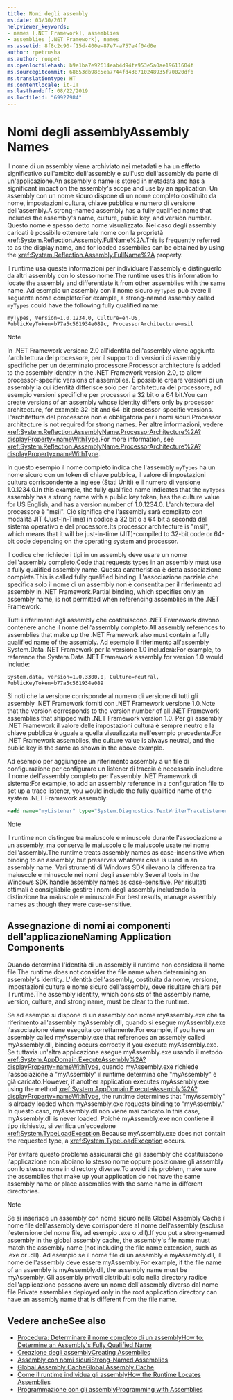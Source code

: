 ```yaml
---
title: Nomi degli assembly
ms.date: 03/30/2017
helpviewer_keywords:
- names [.NET Framework], assemblies
- assemblies [.NET Framework], names
ms.assetid: 8f8c2c90-f15d-400e-87e7-a757e4f04d0e
author: rpetrusha
ms.author: ronpet
ms.openlocfilehash: b9e1ba7e92614eab4d94fe953e5a0ae19611604f
ms.sourcegitcommit: 68653db98c5ea7744fd438710248935f70020dfb
ms.translationtype: HT
ms.contentlocale: it-IT
ms.lasthandoff: 08/22/2019
ms.locfileid: "69927984"
---
```

# <a name="assembly-names"></a><span data-ttu-id="434e0-102">Nomi degli assembly</span><span class="sxs-lookup"><span data-stu-id="434e0-102">Assembly Names</span></span>
<span data-ttu-id="434e0-103">Il nome di un assembly viene archiviato nei metadati e ha un effetto significativo sull'ambito dell'assembly e sull'uso dell'assembly da parte di un'applicazione.</span><span class="sxs-lookup"><span data-stu-id="434e0-103">An assembly's name is stored in metadata and has a significant impact on the assembly's scope and use by an application.</span></span> <span data-ttu-id="434e0-104">Un assembly con un nome sicuro dispone di un nome completo costituito da nome, impostazioni cultura, chiave pubblica e numero di versione dell'assembly.</span><span class="sxs-lookup"><span data-stu-id="434e0-104">A strong-named assembly has a fully qualified name that includes the assembly's name, culture, public key, and version number.</span></span> <span data-ttu-id="434e0-105">Questo nome è spesso detto nome visualizzato. Nel caso degli assembly caricati è possibile ottenere tale nome con la proprietà <xref:System.Reflection.Assembly.FullName%2A>.</span><span class="sxs-lookup"><span data-stu-id="434e0-105">This is frequently referred to as the display name, and for loaded assemblies can be obtained by using the <xref:System.Reflection.Assembly.FullName%2A> property.</span></span>  
  
 <span data-ttu-id="434e0-106">Il runtime usa queste informazioni per individuare l'assembly e distinguerlo da altri assembly con lo stesso nome.</span><span class="sxs-lookup"><span data-stu-id="434e0-106">The runtime uses this information to locate the assembly and differentiate it from other assemblies with the same name.</span></span> <span data-ttu-id="434e0-107">Ad esempio un assembly con il nome sicuro `myTypes` può avere il seguente nome completo:</span><span class="sxs-lookup"><span data-stu-id="434e0-107">For example, a strong-named assembly called `myTypes` could have the following fully qualified name:</span></span>  
  
```  
myTypes, Version=1.0.1234.0, Culture=en-US, PublicKeyToken=b77a5c561934e089c, ProcessorArchitecture=msil  
```  
  
> [!NOTE]
> <span data-ttu-id="434e0-108">In .NET Framework versione 2.0 all'identità dell'assembly viene aggiunta l'architettura del processore, per il supporto di versioni di assembly specifiche per un determinato processore.</span><span class="sxs-lookup"><span data-stu-id="434e0-108">Processor architecture is added to the assembly identity in the .NET Framework version 2.0, to allow processor-specific versions of assemblies.</span></span> <span data-ttu-id="434e0-109">È possibile creare versioni di un assembly la cui identità differisce solo per l'architettura del processore, ad esempio versioni specifiche per processori a 32 bit o a 64 bit.</span><span class="sxs-lookup"><span data-stu-id="434e0-109">You can create versions of an assembly whose identity differs only by processor architecture, for example 32-bit and 64-bit processor-specific versions.</span></span> <span data-ttu-id="434e0-110">L'architettura del processore non è obbligatoria per i nomi sicuri.</span><span class="sxs-lookup"><span data-stu-id="434e0-110">Processor architecture is not required for strong names.</span></span> <span data-ttu-id="434e0-111">Per altre informazioni, vedere <xref:System.Reflection.AssemblyName.ProcessorArchitecture%2A?displayProperty=nameWithType>.</span><span class="sxs-lookup"><span data-stu-id="434e0-111">For more information, see <xref:System.Reflection.AssemblyName.ProcessorArchitecture%2A?displayProperty=nameWithType>.</span></span>  
  
 <span data-ttu-id="434e0-112">In questo esempio il nome completo indica che l'assembly `myTypes` ha un nome sicuro con un token di chiave pubblica, il valore di impostazioni cultura corrispondente a Inglese (Stati Uniti) e il numero di versione 1.0.1234.0.</span><span class="sxs-lookup"><span data-stu-id="434e0-112">In this example, the fully qualified name indicates that the `myTypes` assembly has a strong name with a public key token, has the culture value for US English, and has a version number of 1.0.1234.0.</span></span> <span data-ttu-id="434e0-113">L'architettura del processore è "msil". Ciò significa che l'assembly sarà compilato con modalità JIT (Just-In-Time) in codice a 32 bit o a 64 bit a seconda del sistema operativo e del processore.</span><span class="sxs-lookup"><span data-stu-id="434e0-113">Its processor architecture is "msil", which means that it will be just-in-time (JIT)-compiled to 32-bit code or 64-bit code depending on the operating system and processor.</span></span>  
  
 <span data-ttu-id="434e0-114">Il codice che richiede i tipi in un assembly deve usare un nome dell'assembly completo.</span><span class="sxs-lookup"><span data-stu-id="434e0-114">Code that requests types in an assembly must use a fully qualified assembly name.</span></span> <span data-ttu-id="434e0-115">Questa caratteristica è detta associazione completa.</span><span class="sxs-lookup"><span data-stu-id="434e0-115">This is called fully qualified binding.</span></span> <span data-ttu-id="434e0-116">L'associazione parziale che specifica solo il nome di un assembly non è consentita per il riferimento ad assembly in .NET Framework.</span><span class="sxs-lookup"><span data-stu-id="434e0-116">Partial binding, which specifies only an assembly name, is not permitted when referencing assemblies in the .NET Framework.</span></span>  
  
 <span data-ttu-id="434e0-117">Tutti i riferimenti agli assembly che costituiscono .NET Framework devono contenere anche il nome dell'assembly completo.</span><span class="sxs-lookup"><span data-stu-id="434e0-117">All assembly references to assemblies that make up the .NET Framework also must contain a fully qualified name of the assembly.</span></span> <span data-ttu-id="434e0-118">Ad esempio il riferimento all'assembly System.Data .NET Framework per la versione 1.0 includerà:</span><span class="sxs-lookup"><span data-stu-id="434e0-118">For example, to reference the System.Data .NET Framework assembly for version 1.0 would include:</span></span>  
  
```  
System.data, version=1.0.3300.0, Culture=neutral, PublicKeyToken=b77a5c561934e089  
```  
  
 <span data-ttu-id="434e0-119">Si noti che la versione corrisponde al numero di versione di tutti gli assembly .NET Framework forniti con .NET Framework versione 1.0.</span><span class="sxs-lookup"><span data-stu-id="434e0-119">Note that the version corresponds to the version number of all .NET Framework assemblies that shipped with .NET Framework version 1.0.</span></span> <span data-ttu-id="434e0-120">Per gli assembly .NET Framework il valore delle impostazioni cultura è sempre neutro e la chiave pubblica è uguale a quella visualizzata nell'esempio precedente.</span><span class="sxs-lookup"><span data-stu-id="434e0-120">For .NET Framework assemblies, the culture value is always neutral, and the public key is the same as shown in the above example.</span></span>  
  
 <span data-ttu-id="434e0-121">Ad esempio per aggiungere un riferimento assembly a un file di configurazione per configurare un listener di traccia è necessario includere il nome dell'assembly completo per l'assembly .NET Framework di sistema:</span><span class="sxs-lookup"><span data-stu-id="434e0-121">For example, to add an assembly reference in a configuration file to set up a trace listener, you would include the fully qualified name of the system .NET Framework assembly:</span></span>  
  
```xml  
<add name="myListener" type="System.Diagnostics.TextWriterTraceListener, System, Version=1.0.3300.0, Culture=neutral, PublicKeyToken=b77a5c561934e089" initializeData="c:\myListener.log" />  
```  
  
> [!NOTE]
> <span data-ttu-id="434e0-122">Il runtime non distingue tra maiuscole e minuscole durante l'associazione a un assembly, ma conserva le maiuscole o le maiuscole usate nel nome dell'assembly.</span><span class="sxs-lookup"><span data-stu-id="434e0-122">The runtime treats assembly names as case-insensitive when binding to an assembly, but preserves whatever case is used in an assembly name.</span></span> <span data-ttu-id="434e0-123">Vari strumenti di Windows SDK rilevano la differenza tra maiuscole e minuscole nei nomi degli assembly.</span><span class="sxs-lookup"><span data-stu-id="434e0-123">Several tools in the Windows SDK handle assembly names as case-sensitive.</span></span> <span data-ttu-id="434e0-124">Per risultati ottimali è consigliabile gestire i nomi degli assembly includendo la distinzione tra maiuscole e minuscole.</span><span class="sxs-lookup"><span data-stu-id="434e0-124">For best results, manage assembly names as though they were case-sensitive.</span></span>  
  
## <a name="naming-application-components"></a><span data-ttu-id="434e0-125">Assegnazione di nomi ai componenti dell'applicazione</span><span class="sxs-lookup"><span data-stu-id="434e0-125">Naming Application Components</span></span>  
 <span data-ttu-id="434e0-126">Quando determina l'identità di un assembly il runtime non considera il nome file.</span><span class="sxs-lookup"><span data-stu-id="434e0-126">The runtime does not consider the file name when determining an assembly's identity.</span></span> <span data-ttu-id="434e0-127">L'identità dell'assembly, costituita da nome, versione, impostazioni cultura e nome sicuro dell'assembly, deve risultare chiara per il runtime.</span><span class="sxs-lookup"><span data-stu-id="434e0-127">The assembly identity, which consists of the assembly name, version, culture, and strong name, must be clear to the runtime.</span></span>  
  
 <span data-ttu-id="434e0-128">Se ad esempio si dispone di un assembly con nome myAssembly.exe che fa riferimento all'assembly myAssembly.dll, quando si esegue myAssembly.exe l'associazione viene eseguita correttamente.</span><span class="sxs-lookup"><span data-stu-id="434e0-128">For example, if you have an assembly called myAssembly.exe that references an assembly called myAssembly.dll, binding occurs correctly if you execute myAssembly.exe.</span></span> <span data-ttu-id="434e0-129">Se tuttavia un'altra applicazione esegue myAssembly.exe usando il metodo <xref:System.AppDomain.ExecuteAssembly%2A?displayProperty=nameWithType>, quando myAssembly.exe richiede l'associazione a "myAssembly" il runtime determina che "myAssembly" è già caricato.</span><span class="sxs-lookup"><span data-stu-id="434e0-129">However, if another application executes myAssembly.exe using the method <xref:System.AppDomain.ExecuteAssembly%2A?displayProperty=nameWithType>, the runtime determines that "myAssembly" is already loaded when myAssembly.exe requests binding to "myAssembly."</span></span> <span data-ttu-id="434e0-130">In questo caso, myAssembly.dll non viene mai caricato.</span><span class="sxs-lookup"><span data-stu-id="434e0-130">In this case, myAssembly.dll is never loaded.</span></span> <span data-ttu-id="434e0-131">Poiché myAssembly.exe non contiene il tipo richiesto, si verifica un'eccezione <xref:System.TypeLoadException>.</span><span class="sxs-lookup"><span data-stu-id="434e0-131">Because myAssembly.exe does not contain the requested type, a <xref:System.TypeLoadException> occurs.</span></span>  
  
 <span data-ttu-id="434e0-132">Per evitare questo problema assicurarsi che gli assembly che costituiscono l'applicazione non abbiano lo stesso nome oppure posizionare gli assembly con lo stesso nome in directory diverse.</span><span class="sxs-lookup"><span data-stu-id="434e0-132">To avoid this problem, make sure the assemblies that make up your application do not have the same assembly name or place assemblies with the same name in different directories.</span></span>  
  
> [!NOTE]
> <span data-ttu-id="434e0-133">Se si inserisce un assembly con nome sicuro nella Global Assembly Cache il nome file dell'assembly deve corrispondere al nome dell'assembly (esclusa l'estensione del nome file, ad esempio .exe o .dll).</span><span class="sxs-lookup"><span data-stu-id="434e0-133">If you put a strong-named assembly in the global assembly cache, the assembly's file name must match the assembly name (not including the file name extension, such as .exe or .dll).</span></span> <span data-ttu-id="434e0-134">Ad esempio se il nome file di un assembly è myAssembly.dll, il nome dell'assembly deve essere myAssembly.</span><span class="sxs-lookup"><span data-stu-id="434e0-134">For example, if the file name of an assembly is myAssembly.dll, the assembly name must be myAssembly.</span></span> <span data-ttu-id="434e0-135">Gli assembly privati distribuiti solo nella directory radice dell'applicazione possono avere un nome dell'assembly diverso dal nome file.</span><span class="sxs-lookup"><span data-stu-id="434e0-135">Private assemblies deployed only in the root application directory can have an assembly name that is different from the file name.</span></span>  
  
## <a name="see-also"></a><span data-ttu-id="434e0-136">Vedere anche</span><span class="sxs-lookup"><span data-stu-id="434e0-136">See also</span></span>

- [<span data-ttu-id="434e0-137">Procedura: Determinare il nome completo di un assembly</span><span class="sxs-lookup"><span data-stu-id="434e0-137">How to: Determine an Assembly's Fully Qualified Name</span></span>](../../../docs/framework/app-domains/how-to-determine-assembly-fully-qualified-name.md)
- [<span data-ttu-id="434e0-138">Creazione degli assembly</span><span class="sxs-lookup"><span data-stu-id="434e0-138">Creating Assemblies</span></span>](../../../docs/framework/app-domains/create-assemblies.md)
- [<span data-ttu-id="434e0-139">Assembly con nomi sicuri</span><span class="sxs-lookup"><span data-stu-id="434e0-139">Strong-Named Assemblies</span></span>](../../../docs/framework/app-domains/strong-named-assemblies.md)
- [<span data-ttu-id="434e0-140">Global Assembly Cache</span><span class="sxs-lookup"><span data-stu-id="434e0-140">Global Assembly Cache</span></span>](../../../docs/framework/app-domains/gac.md)
- [<span data-ttu-id="434e0-141">Come il runtime individua gli assembly</span><span class="sxs-lookup"><span data-stu-id="434e0-141">How the Runtime Locates Assemblies</span></span>](../../../docs/framework/deployment/how-the-runtime-locates-assemblies.md)
- [<span data-ttu-id="434e0-142">Programmazione con gli assembly</span><span class="sxs-lookup"><span data-stu-id="434e0-142">Programming with Assemblies</span></span>](../../../docs/framework/app-domains/programming-with-assemblies.md)
